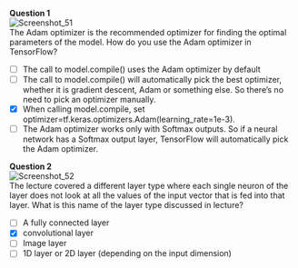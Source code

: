 **Question 1**<br>
![Screenshot_51](https://github.com/user-attachments/assets/e0d41371-5d2b-40e1-aa52-776c6def22db)<br>
The Adam optimizer is the recommended optimizer for finding the optimal parameters of the model. How do you use the Adam optimizer in TensorFlow?<br>
- [ ] The call to model.compile() uses the Adam optimizer by default
- [ ] The call to model.compile() will automatically pick the best optimizer, whether it is gradient descent, Adam or something else. So there’s no need to pick an optimizer manually. 
- [x] When calling model.compile, set optimizer=tf.keras.optimizers.Adam(learning_rate=1e-3).
- [ ] The Adam optimizer works only with Softmax outputs. So if a neural network has a Softmax output layer, TensorFlow will automatically pick the Adam optimizer. 

**Question 2**<br>
![Screenshot_52](https://github.com/user-attachments/assets/b3aef76c-97d7-4d4d-8f99-3598ec621cd8)<br>
The lecture covered a different layer type where each single neuron of the layer does not look at all the values of the input vector that is fed into that layer. What is this name of the layer type discussed in lecture?
- [ ] A fully connected layer
- [x] convolutional layer
- [ ] Image layer
- [ ] 1D layer or 2D layer (depending on the input dimension) 
